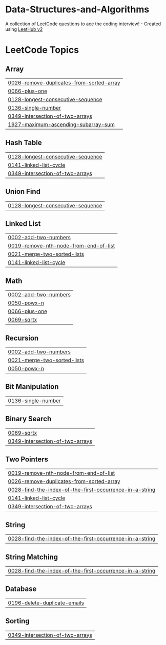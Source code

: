 # Data-Structures-and-Algorithms
A collection of LeetCode questions to ace the coding interview! - Created using [LeetHub v2](https://github.com/arunbhardwaj/LeetHub-2.0)

<!---LeetCode Topics Start-->
# LeetCode Topics
## Array
|  |
| ------- |
| [0026-remove-duplicates-from-sorted-array](https://github.com/Ashutosh-AIBOT/Data-Structures-and-Algorithms/tree/master/0026-remove-duplicates-from-sorted-array) |
| [0066-plus-one](https://github.com/Ashutosh-AIBOT/Data-Structures-and-Algorithms/tree/master/0066-plus-one) |
| [0128-longest-consecutive-sequence](https://github.com/Ashutosh-AIBOT/Data-Structures-and-Algorithms/tree/master/0128-longest-consecutive-sequence) |
| [0136-single-number](https://github.com/Ashutosh-AIBOT/Data-Structures-and-Algorithms/tree/master/0136-single-number) |
| [0349-intersection-of-two-arrays](https://github.com/Ashutosh-AIBOT/Data-Structures-and-Algorithms/tree/master/0349-intersection-of-two-arrays) |
| [1927-maximum-ascending-subarray-sum](https://github.com/Ashutosh-AIBOT/Data-Structures-and-Algorithms/tree/master/1927-maximum-ascending-subarray-sum) |
## Hash Table
|  |
| ------- |
| [0128-longest-consecutive-sequence](https://github.com/Ashutosh-AIBOT/Data-Structures-and-Algorithms/tree/master/0128-longest-consecutive-sequence) |
| [0141-linked-list-cycle](https://github.com/Ashutosh-AIBOT/Data-Structures-and-Algorithms/tree/master/0141-linked-list-cycle) |
| [0349-intersection-of-two-arrays](https://github.com/Ashutosh-AIBOT/Data-Structures-and-Algorithms/tree/master/0349-intersection-of-two-arrays) |
## Union Find
|  |
| ------- |
| [0128-longest-consecutive-sequence](https://github.com/Ashutosh-AIBOT/Data-Structures-and-Algorithms/tree/master/0128-longest-consecutive-sequence) |
## Linked List
|  |
| ------- |
| [0002-add-two-numbers](https://github.com/Ashutosh-AIBOT/Data-Structures-and-Algorithms/tree/master/0002-add-two-numbers) |
| [0019-remove-nth-node-from-end-of-list](https://github.com/Ashutosh-AIBOT/Data-Structures-and-Algorithms/tree/master/0019-remove-nth-node-from-end-of-list) |
| [0021-merge-two-sorted-lists](https://github.com/Ashutosh-AIBOT/Data-Structures-and-Algorithms/tree/master/0021-merge-two-sorted-lists) |
| [0141-linked-list-cycle](https://github.com/Ashutosh-AIBOT/Data-Structures-and-Algorithms/tree/master/0141-linked-list-cycle) |
## Math
|  |
| ------- |
| [0002-add-two-numbers](https://github.com/Ashutosh-AIBOT/Data-Structures-and-Algorithms/tree/master/0002-add-two-numbers) |
| [0050-powx-n](https://github.com/Ashutosh-AIBOT/Data-Structures-and-Algorithms/tree/master/0050-powx-n) |
| [0066-plus-one](https://github.com/Ashutosh-AIBOT/Data-Structures-and-Algorithms/tree/master/0066-plus-one) |
| [0069-sqrtx](https://github.com/Ashutosh-AIBOT/Data-Structures-and-Algorithms/tree/master/0069-sqrtx) |
## Recursion
|  |
| ------- |
| [0002-add-two-numbers](https://github.com/Ashutosh-AIBOT/Data-Structures-and-Algorithms/tree/master/0002-add-two-numbers) |
| [0021-merge-two-sorted-lists](https://github.com/Ashutosh-AIBOT/Data-Structures-and-Algorithms/tree/master/0021-merge-two-sorted-lists) |
| [0050-powx-n](https://github.com/Ashutosh-AIBOT/Data-Structures-and-Algorithms/tree/master/0050-powx-n) |
## Bit Manipulation
|  |
| ------- |
| [0136-single-number](https://github.com/Ashutosh-AIBOT/Data-Structures-and-Algorithms/tree/master/0136-single-number) |
## Binary Search
|  |
| ------- |
| [0069-sqrtx](https://github.com/Ashutosh-AIBOT/Data-Structures-and-Algorithms/tree/master/0069-sqrtx) |
| [0349-intersection-of-two-arrays](https://github.com/Ashutosh-AIBOT/Data-Structures-and-Algorithms/tree/master/0349-intersection-of-two-arrays) |
## Two Pointers
|  |
| ------- |
| [0019-remove-nth-node-from-end-of-list](https://github.com/Ashutosh-AIBOT/Data-Structures-and-Algorithms/tree/master/0019-remove-nth-node-from-end-of-list) |
| [0026-remove-duplicates-from-sorted-array](https://github.com/Ashutosh-AIBOT/Data-Structures-and-Algorithms/tree/master/0026-remove-duplicates-from-sorted-array) |
| [0028-find-the-index-of-the-first-occurrence-in-a-string](https://github.com/Ashutosh-AIBOT/Data-Structures-and-Algorithms/tree/master/0028-find-the-index-of-the-first-occurrence-in-a-string) |
| [0141-linked-list-cycle](https://github.com/Ashutosh-AIBOT/Data-Structures-and-Algorithms/tree/master/0141-linked-list-cycle) |
| [0349-intersection-of-two-arrays](https://github.com/Ashutosh-AIBOT/Data-Structures-and-Algorithms/tree/master/0349-intersection-of-two-arrays) |
## String
|  |
| ------- |
| [0028-find-the-index-of-the-first-occurrence-in-a-string](https://github.com/Ashutosh-AIBOT/Data-Structures-and-Algorithms/tree/master/0028-find-the-index-of-the-first-occurrence-in-a-string) |
## String Matching
|  |
| ------- |
| [0028-find-the-index-of-the-first-occurrence-in-a-string](https://github.com/Ashutosh-AIBOT/Data-Structures-and-Algorithms/tree/master/0028-find-the-index-of-the-first-occurrence-in-a-string) |
## Database
|  |
| ------- |
| [0196-delete-duplicate-emails](https://github.com/Ashutosh-AIBOT/Data-Structures-and-Algorithms/tree/master/0196-delete-duplicate-emails) |
## Sorting
|  |
| ------- |
| [0349-intersection-of-two-arrays](https://github.com/Ashutosh-AIBOT/Data-Structures-and-Algorithms/tree/master/0349-intersection-of-two-arrays) |
<!---LeetCode Topics End-->